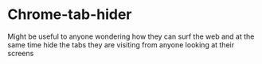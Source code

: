 # Chrome-tab-hider
Might be useful to anyone wondering how they can surf the web and at the same time hide the tabs they are visiting from anyone looking at their screens
